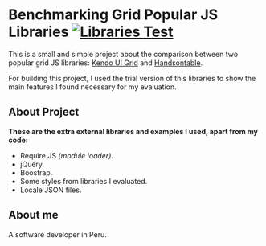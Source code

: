 # Benchmarking Grid Popular JS Libraries [![Libraries Test](https://img.shields.io/badge/libraries-test-green.svg)](https://github.com/axstavo08/benchmarking_grids)
This is a small and simple project about the comparison between two popular grid JS libraries: [Kendo UI Grid](https://www.telerik.com/kendo-ui/grid) and [Handsontable](https://handsontable.com/).

For building this project, I used the trial version of this libraries to show the main features I found necessary for my evaluation.

## About Project
**These are the extra external libraries and examples I used, apart from my code:**
* Require JS *(module loader)*.
* jQuery.
* Boostrap.
* Some styles from libraries I evaluated.
* Locale JSON files.

## About me
A software developer in Peru.
